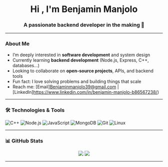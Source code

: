 <h1 align="center">Hi , I'm Benjamin Manjolo</h1>
<h3 align="center">A passionate backend developer in the making 🚀</h3>

---

###  About Me
-  I’m deeply interested in **software development** and system design  
-  Currently learning **backend development** (Node.js, Express, C++, databases...)  
-  Looking to collaborate on **open-source projects**, APIs, and backend tools  
-  Fun fact: I love solving problems and building things that scale  
-  Reach me: [Email]Benjaminmanjolo39@gmail.com | [LinkedIn]https://www.linkedin.com/in/benjamin-manjolo-b86567238/) 

---

### 🛠️ Technologies & Tools
![C++](https://img.shields.io/badge/-C++-00599C?style=flat&logo=c%2B%2B&logoColor=white)
![Node.js](https://img.shields.io/badge/-Node.js-339933?style=flat&logo=node.js&logoColor=white)
![JavaScript](https://img.shields.io/badge/-JavaScript-F7DF1E?style=flat&logo=javascript&logoColor=black)
![MongoDB](https://img.shields.io/badge/-MongoDB-47A248?style=flat&logo=mongodb&logoColor=white)
![Git](https://img.shields.io/badge/-Git-F05032?style=flat&logo=git&logoColor=white)
![Linux](https://img.shields.io/badge/-Linux-FCC624?style=flat&logo=linux&logoColor=black)

---

### 📊 GitHub Stats
<p align="center">
  <img src="https://github-readme-stats.vercel.app/api?username=Benjamin-Manjolo&show_icons=true&theme=tokyonight" />
  <img src="https://github-readme-stats.vercel.app/api/top-langs/?username=Benjamin-Manjolo&layout=compact&theme=tokyonight" />
</p>

---

<!---
Benjamin-Manjolo/Benjamin-Manjolo is a ✨ special ✨ repository because its `README.md` (this file) appears on your GitHub profile.
You can click the Preview link to take a look at your changes.
--->
